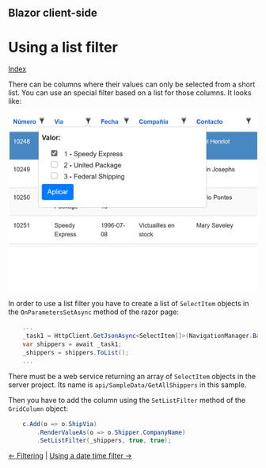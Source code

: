 ## Blazor client-side

# Using a list filter

[Index](Documentation.md)

There can be columns where their values can only be selected from a short list. 
You can use an special filter based on a list for those columns. 
It looks like:

![](../images/List_filter.png)

In order to use a list filter you have to create a list of ```SelectItem``` objects in the ```OnParametersSetAsync``` method of the razor page:

```c#
    ...
    _task1 = HttpClient.GetJsonAsync<SelectItem[]>(NavigationManager.BaseUri + $"api/SampleData/GetAllShippers");
    var shippers = await _task1;
    _shippers = shippers.ToList();
    ...
``` 

There must be a web service returning an array of ```SelectItem``` objects in the server project. Its name is ```api/SampleData/GetAllShippers``` in this sample.

Then you have to add the column using the ```SetListFilter``` method of the ```GridColumn``` object:
```c#
    c.Add(o => o.ShipVia)
        .RenderValueAs(o => o.Shipper.CompanyName)
        .SetListFilter(_shippers, true, true);
``` 

[<- Filtering](Filtering.md) | [Using a date time filter ->](Using_datetime_filter.md)